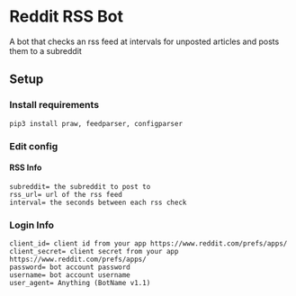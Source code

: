 # Reddit RSS Bot
A bot that checks an rss feed at intervals for unposted articles and posts them to a subreddit

## Setup
### Install requirements
```
pip3 install praw, feedparser, configparser
```

### Edit config
#### RSS Info
```
subreddit= the subreddit to post to
rss_url= url of the rss feed
interval= the seconds between each rss check
```

### Login Info
```
client_id= client id from your app https://www.reddit.com/prefs/apps/
client_secret= client secret from your app https://www.reddit.com/prefs/apps/
password= bot account password
username= bot account username
user_agent= Anything (BotName v1.1)
```
